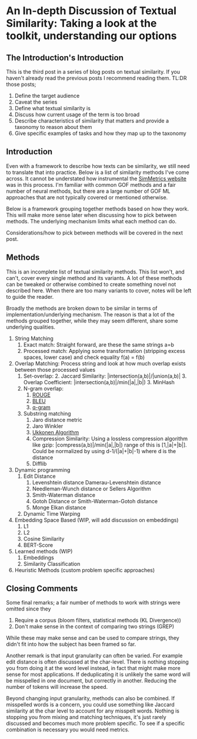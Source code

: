 # An In-depth Discussion of Textual Similarity: Taking a look at the toolkit, understanding our options

## The Introduction's Introduction

This is the third post in a series of blog posts on textual similarity. If you haven't already read the previous posts I recommend reading them. TL:DR those posts;
1. Define the target audience
2. Caveat the series
3. Define what textual similarity is
4. Discuss how current usage of the term is too broad
5. Describe characteristics of similarity that matters and provide a taxonomy to reason about them
6. Give specific examples of tasks and how they map up to the taxonomy

## Introduction

Even with a framework to describe how texts can be similarity, we still need to translate that into practice. Below is a list of similarity methods I've come across.
It cannot be understated how instrumental the [SimMetrics website](http://web.archive.org/web/20081224234350/http://www.dcs.shef.ac.uk/~sam/stringmetrics.html#variational) was in this process.
I'm familiar with common GOF methods and a fair number of neural methods, but there are a large number of GOF
ML approaches that are not typically covered or mentioned otherwise.

Below is a framework grouping together methods based on how they work. This will make more sense
later when discussing how to pick between methods. The underlying mechanism limits what each method 
can do.

Considerations/how to pick between methods will be covered in the next post.

## Methods

This is an incomplete list of textual similarity methods. This list won't, and can't, cover every single method and its variants. A lot of these methods
can be tweaked or  otherwise combined to create something novel not described here. When there are too many variants to cover, notes will be left to guide the reader.

Broadly the methods are broken down to be similar in terms of implementation/underlying mechanism. The reason is that a lot of the methods grouped together, while they may seem different,
share some underlying qualities.

1. String Matching
	1. Exact match: Straight forward, are these the same strings a=b
	2. Processed match: Applying some transformation (stripping excess spaces, lower case) and check equality f(a) = f(b)
2. Overlap Matching: Process string and look at how much overlap exists between those processed values
	1. Set-overlap:
		2. Jaccard Similarity: |intersection(a,b)|/|union(a,b)|
		3. Overlap Coefficient: |intersection(a,b)|/min(|a|,|b|)
		3. MinHash
	2. N-gram overlap:
		1. [ROUGE](https://aclanthology.org/W04-1013/)
		2. [BLEU](https://aclanthology.org/P02-1040/)
		3. [q-gram](https://pdf.sciencedirectassets.com/271538/1-s2.0-S0304397500X02551/1-s2.0-0304397592901434/main.pdf?X-Amz-Security-Token=IQoJb3JpZ2luX2VjEMb%2F%2F%2F%2F%2F%2F%2F%2F%2F%2FwEaCXVzLWVhc3QtMSJHMEUCIB7ceKOSffx%2Fp8%2BuOTQFVDz74BXbDMB3PEw7Nje2DbJ6AiEAh8wqLekcHK894RDxn80zMbSKG7xwtQ7fkRgoZ5f6reYqvAUI3%2F%2F%2F%2F%2F%2F%2F%2F%2F%2F%2FARAFGgwwNTkwMDM1NDY4NjUiDO6T9kHN7v0%2FlS8onSqQBbEDONnAPWmTY48Zsg9hRTsS7lKROp1Q2ACd%2BaCVQNBWxrwyr0xNN1UW5OWrFL1W%2FhBPRDj1HCcL1E5c4imjMS6eQNZp%2BpmeMuB7c%2BnVQt4L2YeWWrsrAugbjWSjh8s7Z2GnbWg1992ZAvIICZ3qiN%2FPWajk9aySthUKoka4iJ7d91cGxkhLPJcLbGTfT%2FsFc1bfEAGog8RSRy%2BO%2FJAc69A4yVcc7P%2BvSeL2l4mNnr7fO6PbGvMKPv%2FmNnKRhxMRpsyd6bx65Hl9oEJTZcrES%2BN%2FJRjkNGhOWq8P2Z8SKZDVatrHNFNGMriZMEA4jwRRW5nUm5mgYPvly0JK6snAo7asir48Vx5T%2FTmPv%2BY1YBZwGNh8QuTT%2FEy2aHyAKQn7aCfVDnFAtX3Ik5aUM7u2qB%2FobJPQ8d6yq4P6HsTPSVkloj2xkCweCqLtnq9gaEEGgzV%2BH3X%2BAYDgyCn5Ex735BMhQM7bqgA277NkzbIvo2105lTkhfFsrQy4SX%2BfYWieox2eZ1llnRHHe068GXuQyvoSPIJXUmzS85PeOA%2FXcOgQfdrOANfSTwIwxwK%2BC33pOULK%2Bdog2m1ijCKaDvDqkAOx8hTU8HSUNTm63mFv6YsfkSCjxXXtG6SInWMljLFxA9v6J12ZyGJe3i97rYgw9D1ibh1qiSeGxHHtFsHjxpqY13FFTVlwFcaR9Qrs%2Fu5HEKLhx%2FxFsrdDAITzkM0EtEWSuv%2FFBgU5oaXZcBL8CLNAwdS4iJcOeYHVQsk5orETCff6k4P8%2BgNMHtEhi6PDlK6ah6cLKrwVIe713aTmQQMYLDosuNhILSV63XBMLgGGup5c%2FXTQhfvYojnI6iLEmdPQgroEIGPvj%2BPp04ibIrR1MLC%2Fl7AGOrEByyBrAP%2B46OcPeRFSzv5KgE%2BZCiVbJ%2F9IijdAZhp9tIH3XNfmmN8Fyxam%2F%2Br2A%2FOIi9CZwLTlVw4X%2Fu9SVwR2S8yHKwUh%2FmYJ%2FsE8AxxAbRRcftFQOdZsOt2Ot%2FX4Bfd7RTGx7329bdhzP97I0kawmf9ttlT3049vNF75Zz4N2vA8okR77BbYGesKiAuMpS8OH%2Fo26mxZH%2FsukCrQ3Zr4pRDrAuRVkgxeOG77uxsc5pOL&X-Amz-Algorithm=AWS4-HMAC-SHA256&X-Amz-Date=20240328T215302Z&X-Amz-SignedHeaders=host&X-Amz-Expires=300&X-Amz-Credential=ASIAQ3PHCVTYSDCM7K5G%2F20240328%2Fus-east-1%2Fs3%2Faws4_request&X-Amz-Signature=810140e2e9bcb34ad7a1909041c150d5f1f8f06a34b99bf89e2d23b530563a84&hash=4b6cd03f9d56f81350d9ec6cf7efada4e2326f938256fdb718ba57a67e968840&host=68042c943591013ac2b2430a89b270f6af2c76d8dfd086a07176afe7c76c2c61&pii=0304397592901434&tid=spdf-a6d51aa1-abbb-4f7b-a1f1-34b2b0b73a86&sid=8a85f97378339145551af4d-d587087fb729gxrqa&type=client&tsoh=d3d3LnNjaWVuY2VkaXJlY3QuY29t&ua=050358500d0f055e0c5b&rr=86bad9c52b1033fa&cc=ca)
	3. Substring matching 
		1. Jaro distance metric
		2. Jaro Winkler
		3. [Ukkonen Algorithm](https://pdf.sciencedirectassets.com/271538/1-s2.0-S0304397500X02551/1-s2.0-0304397592901434/main.pdf?X-Amz-Security-Token=IQoJb3JpZ2luX2VjEMb%2F%2F%2F%2F%2F%2F%2F%2F%2F%2FwEaCXVzLWVhc3QtMSJHMEUCIB7ceKOSffx%2Fp8%2BuOTQFVDz74BXbDMB3PEw7Nje2DbJ6AiEAh8wqLekcHK894RDxn80zMbSKG7xwtQ7fkRgoZ5f6reYqvAUI3%2F%2F%2F%2F%2F%2F%2F%2F%2F%2F%2FARAFGgwwNTkwMDM1NDY4NjUiDO6T9kHN7v0%2FlS8onSqQBbEDONnAPWmTY48Zsg9hRTsS7lKROp1Q2ACd%2BaCVQNBWxrwyr0xNN1UW5OWrFL1W%2FhBPRDj1HCcL1E5c4imjMS6eQNZp%2BpmeMuB7c%2BnVQt4L2YeWWrsrAugbjWSjh8s7Z2GnbWg1992ZAvIICZ3qiN%2FPWajk9aySthUKoka4iJ7d91cGxkhLPJcLbGTfT%2FsFc1bfEAGog8RSRy%2BO%2FJAc69A4yVcc7P%2BvSeL2l4mNnr7fO6PbGvMKPv%2FmNnKRhxMRpsyd6bx65Hl9oEJTZcrES%2BN%2FJRjkNGhOWq8P2Z8SKZDVatrHNFNGMriZMEA4jwRRW5nUm5mgYPvly0JK6snAo7asir48Vx5T%2FTmPv%2BY1YBZwGNh8QuTT%2FEy2aHyAKQn7aCfVDnFAtX3Ik5aUM7u2qB%2FobJPQ8d6yq4P6HsTPSVkloj2xkCweCqLtnq9gaEEGgzV%2BH3X%2BAYDgyCn5Ex735BMhQM7bqgA277NkzbIvo2105lTkhfFsrQy4SX%2BfYWieox2eZ1llnRHHe068GXuQyvoSPIJXUmzS85PeOA%2FXcOgQfdrOANfSTwIwxwK%2BC33pOULK%2Bdog2m1ijCKaDvDqkAOx8hTU8HSUNTm63mFv6YsfkSCjxXXtG6SInWMljLFxA9v6J12ZyGJe3i97rYgw9D1ibh1qiSeGxHHtFsHjxpqY13FFTVlwFcaR9Qrs%2Fu5HEKLhx%2FxFsrdDAITzkM0EtEWSuv%2FFBgU5oaXZcBL8CLNAwdS4iJcOeYHVQsk5orETCff6k4P8%2BgNMHtEhi6PDlK6ah6cLKrwVIe713aTmQQMYLDosuNhILSV63XBMLgGGup5c%2FXTQhfvYojnI6iLEmdPQgroEIGPvj%2BPp04ibIrR1MLC%2Fl7AGOrEByyBrAP%2B46OcPeRFSzv5KgE%2BZCiVbJ%2F9IijdAZhp9tIH3XNfmmN8Fyxam%2F%2Br2A%2FOIi9CZwLTlVw4X%2Fu9SVwR2S8yHKwUh%2FmYJ%2FsE8AxxAbRRcftFQOdZsOt2Ot%2FX4Bfd7RTGx7329bdhzP97I0kawmf9ttlT3049vNF75Zz4N2vA8okR77BbYGesKiAuMpS8OH%2Fo26mxZH%2FsukCrQ3Zr4pRDrAuRVkgxeOG77uxsc5pOL&X-Amz-Algorithm=AWS4-HMAC-SHA256&X-Amz-Date=20240328T215302Z&X-Amz-SignedHeaders=host&X-Amz-Expires=300&X-Amz-Credential=ASIAQ3PHCVTYSDCM7K5G%2F20240328%2Fus-east-1%2Fs3%2Faws4_request&X-Amz-Signature=810140e2e9bcb34ad7a1909041c150d5f1f8f06a34b99bf89e2d23b530563a84&hash=4b6cd03f9d56f81350d9ec6cf7efada4e2326f938256fdb718ba57a67e968840&host=68042c943591013ac2b2430a89b270f6af2c76d8dfd086a07176afe7c76c2c61&pii=0304397592901434&tid=spdf-a6d51aa1-abbb-4f7b-a1f1-34b2b0b73a86&sid=8a85f97378339145551af4d-d587087fb729gxrqa&type=client&tsoh=d3d3LnNjaWVuY2VkaXJlY3QuY29t&ua=050358500d0f055e0c5b&rr=86bad9c52b1033fa&cc=ca)
		4. Compression Similarity: Using a lossless compression algorithm like gzip: |compress(a,b)|/min(|a|,|b|) range of this is [1,|a|+|b|]. Could be normalized by using d-1/(|a|+|b|-1) where d is the distance
		5. Difflib
3. Dynamic programming
	1. Edit Distance
		1. Levenshtein distance Damerau-Levenshtein distance
		2. Needleman-Wunch distance or Sellers Algorithm
		3. Smith-Waterman distance
		4. Gotoh Distance or Smith-Waterman-Gotoh distance
		5. Monge Elkan distance
	2. Dynamic Time Warping
4. Embedding Space Based (WIP, will add discussion on embeddings)
	1. L1
	2. L2
	3. Cosine Similarity
	4. BERT-Score
5. Learned methods (WIP) <!-- Add methods, losses here -->
	1. Embeddings
	2. Similarity Classification 
6. Heuristic Methods (custom problem specific approaches)

## Closing Comments
Some final remarks;
a fair number of methods to work with strings were omitted since they
1. Require a corpus (bloom filters, statistical methods (KL Divergence))
2. Don't make sense in the context of comparing two strings (GREP)

While these may make sense and can be used to compare strings, they didn't fit into how the subject has been framed so far.

Another remark is that input granularity can often be varied.
For example edit distance is often discussed at the char-level. There is nothing stopping you from doing it at
the word level instead, in fact that might make more sense for most applications. If deduplicating it is unlikely the same word will be misspelled
in one document, but correctly in another. Reducing the number of tokens will increase the speed. 

Beyond changing input granularity, methods can also be combined.
If misspelled words is a concern, you could use something like Jaccard similarity at the char level to account for any misspelt words.
Nothing is stopping you from mixing and matching techniques, it's just rarely discussed and becomes much more problem specific.
To see if a specific combination is necessary you would need metrics.

<!--
https://medium.com/@appaloosastore/string-similarity-algorithms-compared-3f7b4d12f0ff
http://web.archive.org/web/20081224234350/http://www.dcs.shef.ac.uk/~sam/stringmetrics.html#variational
    Text overlap
		1. Matching Coefficient
		2. Dice’s Coefficient
		3. Jaccard Similarity or Jaccard Coefficient or Tanimoto coefficient
		4. Overlap Coefficient
		5. Regex
			1. GREP
			2. A-GREP
		6. ROUGE
		7. BLEU
		8. q-gram
		9. Compression Similarity
		
	Approximate Matching
		Minhash
		Hashlib
		Edit distance
			Levenshtein distance
			Needleman-Wunch distance or Sellers Algorithm
			Smith-Waterman distance
			Gotoh Distance or Smith-Waterman-Gotoh distance
			Monge Elkan distance
			Jaro distance metric
			Jaro Winkler
			Ukkonen Algorithms
    
	Embedding Space Based
		DISCUSSION ON DIFFERENT EMBEDDING SPACES (SoundEx distance metric)
			TF/IDF
			
		Block distance or L1 distance or City block distance
		Hamming distance
		Euclidean distance or L2 distance
		Cosine similarity
			TFIDF or TF/IDF
		BERT Score
			Element by element distances
		DTW

		
	Probability based methods
		Variational distance (KL Divergence)
		Hellinger distance or Bhattacharyya distance
		Information Radius (Jensen-Shannon divergence)
		Confusion Probability
		Harmonic Mean
		Skew divergence
		Tau
	
	Heuristic based methods
		Fellegi and Sunters (SFS) metric
		Address Matching
		DNA
			FastA
			BlastP
			Maximal matches
	
	Learned methods
		Siamese networks
		Constrastive learning
		
### Honorable Mentions: Probabilistic Based methods

Notably we didn't cover any statistical methods. I've mostly used these to compare corpora to one another and
while I'm sure someone somewhere has used these two compare two texts, it's not something I've seen personally.
Fo

1. Variational distance (KL Divergence)
2. Hellinger distance or Bhattacharyya distance
3. Information Radius (Jensen-Shannon divergence)
4. Confusion Probability
5. Harmonic Mean
6. Skew divergence
7. Tau
-->

